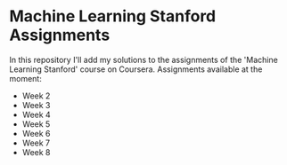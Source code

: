 # Machine Learning Stanford Assignments

In this repository I'll add my solutions to the assignments of the 'Machine Learning Stanford' course on Coursera. Assignments available at the moment:
  - Week 2
  - Week 3
  - Week 4
  - Week 5
  - Week 6
  - Week 7
  - Week 8
